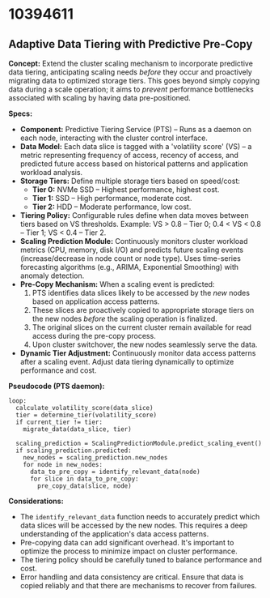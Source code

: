 # 10394611

## Adaptive Data Tiering with Predictive Pre-Copy

**Concept:** Extend the cluster scaling mechanism to incorporate predictive data tiering, anticipating scaling needs *before* they occur and proactively migrating data to optimized storage tiers. This goes beyond simply copying data during a scale operation; it aims to *prevent* performance bottlenecks associated with scaling by having data pre-positioned.

**Specs:**

*   **Component:** Predictive Tiering Service (PTS) – Runs as a daemon on each node, interacting with the cluster control interface.
*   **Data Model:** Each data slice is tagged with a 'volatility score' (VS) – a metric representing frequency of access, recency of access, and predicted future access based on historical patterns and application workload analysis.
*   **Storage Tiers:** Define multiple storage tiers based on speed/cost:
    *   **Tier 0:** NVMe SSD – Highest performance, highest cost.
    *   **Tier 1:** SSD – High performance, moderate cost.
    *   **Tier 2:** HDD – Moderate performance, low cost.
*   **Tiering Policy:** Configurable rules define when data moves between tiers based on VS thresholds. Example: VS > 0.8 – Tier 0; 0.4 < VS < 0.8 – Tier 1; VS < 0.4 – Tier 2.
*   **Scaling Prediction Module:** Continuously monitors cluster workload metrics (CPU, memory, disk I/O) and predicts future scaling events (increase/decrease in node count or node type). Uses time-series forecasting algorithms (e.g., ARIMA, Exponential Smoothing) with anomaly detection.
*   **Pre-Copy Mechanism:** When a scaling event is predicted:
    1.  PTS identifies data slices likely to be accessed by the *new* nodes based on application access patterns.
    2.  These slices are proactively copied to appropriate storage tiers on the new nodes *before* the scaling operation is finalized.
    3.  The original slices on the current cluster remain available for read access during the pre-copy process.
    4.  Upon cluster switchover, the new nodes seamlessly serve the data.
*   **Dynamic Tier Adjustment:**  Continuously monitor data access patterns after a scaling event. Adjust data tiering dynamically to optimize performance and cost.

**Pseudocode (PTS daemon):**

```
loop:
  calculate_volatility_score(data_slice)
  tier = determine_tier(volatility_score)
  if current_tier != tier:
    migrate_data(data_slice, tier)

  scaling_prediction = ScalingPredictionModule.predict_scaling_event()
  if scaling_prediction.predicted:
    new_nodes = scaling_prediction.new_nodes
    for node in new_nodes:
      data_to_pre_copy = identify_relevant_data(node)
      for slice in data_to_pre_copy:
        pre_copy_data(slice, node)
```

**Considerations:**

*   The `identify_relevant_data` function needs to accurately predict which data slices will be accessed by the new nodes. This requires a deep understanding of the application's data access patterns.
*   Pre-copying data can add significant overhead. It's important to optimize the process to minimize impact on cluster performance.
*   The tiering policy should be carefully tuned to balance performance and cost.
*   Error handling and data consistency are critical. Ensure that data is copied reliably and that there are mechanisms to recover from failures.